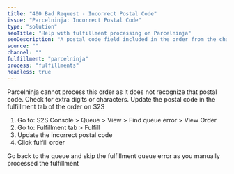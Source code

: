 ```yaml
---
title: "400 Bad Request - Incorrect Postal Code"
issue: "Parcelninja: Incorrect Postal Code"
type: "solution"
seoTitle: "Help with fulfillment processing on Parcelninja"
seoDescription: "A postal code field included in the order from the channel has incorrect information."
source: ""
channel: ""
fulfillment: "parcelninja"
process: "fulfillments"
headless: true
---
```


Parcelninja cannot process this order as it does not recognize that postal code. Check for extra digits or characters.
Update the postal code in the fulfillment tab of the order on S2S

1. Go to: S2S Console > Queue > View > Find queue error > View Order
2. Go to: Fulfillment tab > Fulfill 
3. Update the incorrect postal code 
4. Click fulfill order

Go back to the queue and skip the fulfillment queue error as you manually processed the fulfillment
